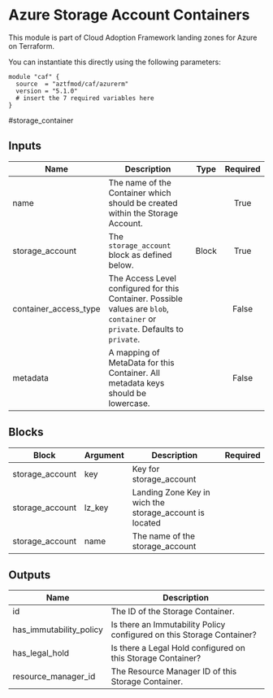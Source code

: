 # Azure Storage Account Containers

This module is part of Cloud Adoption Framework landing zones for Azure on Terraform.

You can instantiate this directly using the following parameters:

```hcl
module "caf" {
  source  = "aztfmod/caf/azurerm"
  version = "5.1.0"
  # insert the 7 required variables here
}
```


#storage_container

## Inputs
| Name | Description | Type | Required |
|------|-------------|------|:--------:|
|name| The name of the Container which should be created within the Storage Account.||True|
|storage_account|The `storage_account` block as defined below.|Block|True|
|container_access_type| The Access Level configured for this Container. Possible values are `blob`, `container` or `private`. Defaults to `private`.||False|
|metadata| A mapping of MetaData for this Container. All metadata keys should be lowercase.||False|

## Blocks
| Block | Argument | Description | Required |
|-------|----------|-------------|----------|
|storage_account| key | Key for  storage_account||| Required if  |
|storage_account| lz_key |Landing Zone Key in wich the storage_account is located|||True|
|storage_account| name | The name of the storage_account |||True|

## Outputs
| Name | Description |
|------|-------------|
|id|The ID of the Storage Container.|
|has_immutability_policy|Is there an Immutability Policy configured on this Storage Container?|
|has_legal_hold|Is there a Legal Hold configured on this Storage Container?|
|resource_manager_id|The Resource Manager ID of this Storage Container.|
